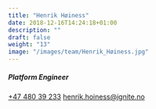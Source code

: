 ```yaml
---
title: "Henrik Høiness"
date: 2018-12-16T14:24:18+01:00
description: ""
draft: false
weight: "13"
image: "/images/team/Henrik_Høiness.jpg"
---
```

##### Platform Engineer
<a class="phoneto" href="tel:+47 480 39 233"><i class="fas fa-phone"></i>+47 480 39 233</a>
<a class="mailto" href="mailto:henrik.hoiness@ignite.no"><i class="fas fa-envelope"></i></i>henrik.hoiness@ignite.no</a>
